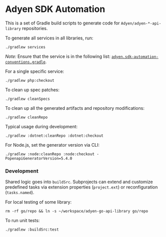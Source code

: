 # Adyen SDK Automation

This is a set of Gradle build scripts to generate code for `Adyen/adyen-*-api-library` repositories. 

To generate all services in all libraries, run:

```
./gradlew services
```
*Note:*  Ensure that the service is in the following list: [`adyen.sdk-automation-conventions.gradle`](/buildSrc/src/main/groovy/adyen.sdk-automation-conventions.gradle).


For a single specific service:

```
./gradlew php:checkout
```

To clean up spec patches:

```
./gradlew cleanSpecs
```

To clean up all the generated artifacts and repository modifications:

```
./gradlew cleanRepo
```

Typical usage during development:

```
./gradlew :dotnet:cleanRepo :dotnet:checkout
```

For Node.js, set the generator version via CLI:

```
./gradlew :node:cleanRepo :node:checkout -PopenapiGeneratorVersion=5.4.0
```

### Development

Shared logic goes into `buildSrc`. Subprojects can extend and customize predefined tasks via extension
properties (`project.ext`) or reconfiguration (`tasks.named`).

For local testing of some library:

```shell
rm -rf go/repo && ln -s ~/workspace/adyen-go-api-library go/repo
```

To run unit tests:

```
./gradlew :buildSrc:test
```
